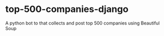 # top-500-companies-django

A python bot to that collects and post top 500 companies using Beautiful Soup
